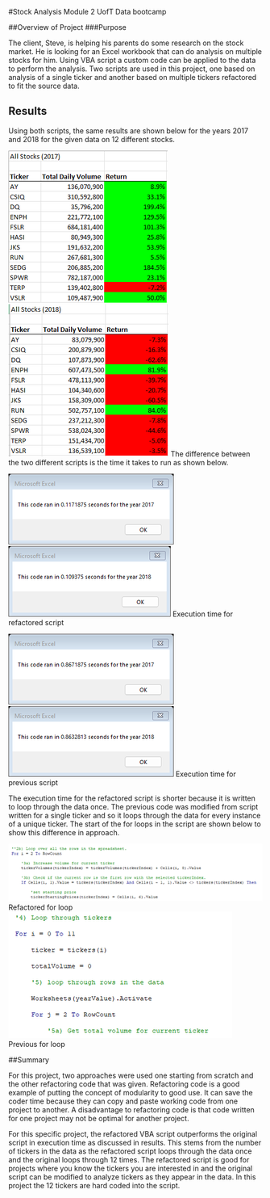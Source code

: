 #Stock Analysis Module 2 UofT Data bootcamp

##Overview of Project
###Purpose

The client, Steve, is helping his parents do some research on the stock market. He is looking for an Excel workbook that can do analysis on multiple stocks for him. Using VBA script a custom code can be applied to the data to perform the analysis. Two scripts are used in this project, one based on analysis of a single ticker and another based on multiple tickers refactored to fit the source data.

## Results

Using both scripts, the same results are shown below for the years 2017 and 2018 for the given data on 12 different stocks.

![Results 2017](resources/Results_2017.png)
![Results 2018](resources/Results_2018.png)
The difference between the two different scripts is the time it takes to run as shown below.

![Execution time refactored](resources/VBA_Challenge_2017.png)
![Execution time refactored](resources/VBA_Challenge_2018.png)
Execution time for refactored script

![Execution time previous script](resources/previous_code_2017.png)
![Execution time previous script](resources/previous_code_2018.png)
Execution time for previous script

The execution time for the refactored script is shorter because it is written to loop through the data once. The previous code was modified from script written for a single ticker and so it loops through the data for every instance of a unique ticker. The start of the for loops in the script are shown below to show this difference in approach.

![VBA Challenge Code example](resources/VBA_Challenge_code.png)
Refactored for loop
![Previous code example](resources/Previous_code_example.png)
Previous for loop

##Summary

For this project, two approaches were used one starting from scratch and the other refactoring code that was given. Refactoring code is a good example of putting the concept of modularity to good use. It can save the coder time because they can copy and paste working code from one project to another. A disadvantage to refactoring code is that code written for one project may not be optimal for another project.

For this specific project, the refactored VBA script outperforms the original script in execution time as discussed in results. This stems from the number of tickers in the data as the refactored script loops through the data once and the original loops through 12 times. The refactored script is good for projects where you know the tickers you are interested in and the original script can be modified to analyze tickers as they appear in the data. In this project the 12 tickers are hard coded into the script.
